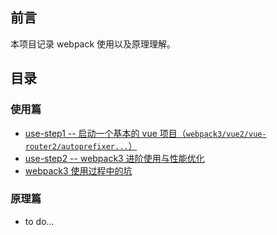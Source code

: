 ## 前言

本项目记录 webpack 使用以及原理理解。

## 目录

### 使用篇

+ [use-step1 -- 启动一个基本的 vue 项目（`webpack3/vue2/vue-router2/autoprefixer...`）](https://github.com/liuyuanyangscript/deep-webpack/issues/1)
+ [use-step2 -- webpack3 进阶使用与性能优化](https://github.com/liuyuanyangscript/deep-webpack/issues/2)
+ [webpack3 使用过程中的坑](https://github.com/liuyuanyangscript/deep-webpack/issues/3)

### 原理篇

+ to do...
